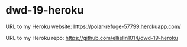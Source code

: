 # dwd-19-heroku

URL to my Heroku website: https://polar-refuge-57799.herokuapp.com/


URL to my Heroku repo: https://github.com/ellielin1014/dwd-19-heroku
